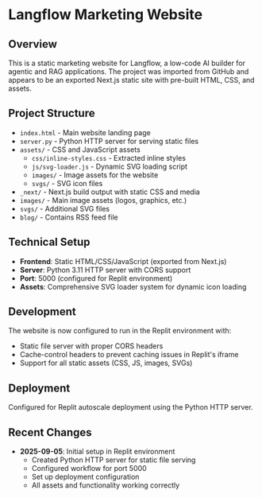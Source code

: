 # Langflow Marketing Website

## Overview
This is a static marketing website for Langflow, a low-code AI builder for agentic and RAG applications. The project was imported from GitHub and appears to be an exported Next.js static site with pre-built HTML, CSS, and assets.

## Project Structure
- `index.html` - Main website landing page
- `server.py` - Python HTTP server for serving static files
- `assets/` - CSS and JavaScript assets
  - `css/inline-styles.css` - Extracted inline styles
  - `js/svg-loader.js` - Dynamic SVG loading script
  - `images/` - Image assets for the website
  - `svgs/` - SVG icon files
- `_next/` - Next.js build output with static CSS and media
- `images/` - Main image assets (logos, graphics, etc.)
- `svgs/` - Additional SVG files
- `blog/` - Contains RSS feed file

## Technical Setup
- **Frontend**: Static HTML/CSS/JavaScript (exported from Next.js)
- **Server**: Python 3.11 HTTP server with CORS support
- **Port**: 5000 (configured for Replit environment)
- **Assets**: Comprehensive SVG loader system for dynamic icon loading

## Development
The website is now configured to run in the Replit environment with:
- Static file server with proper CORS headers
- Cache-control headers to prevent caching issues in Replit's iframe
- Support for all static assets (CSS, JS, images, SVGs)

## Deployment
Configured for Replit autoscale deployment using the Python HTTP server.

## Recent Changes
- **2025-09-05**: Initial setup in Replit environment
  - Created Python HTTP server for static file serving
  - Configured workflow for port 5000
  - Set up deployment configuration
  - All assets and functionality working correctly